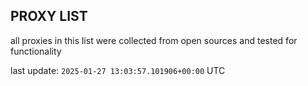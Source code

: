 ## PROXY LIST

all proxies in this list were collected from open sources and tested for functionality

last update: `2025-01-27 13:03:57.101906+00:00` UTC
